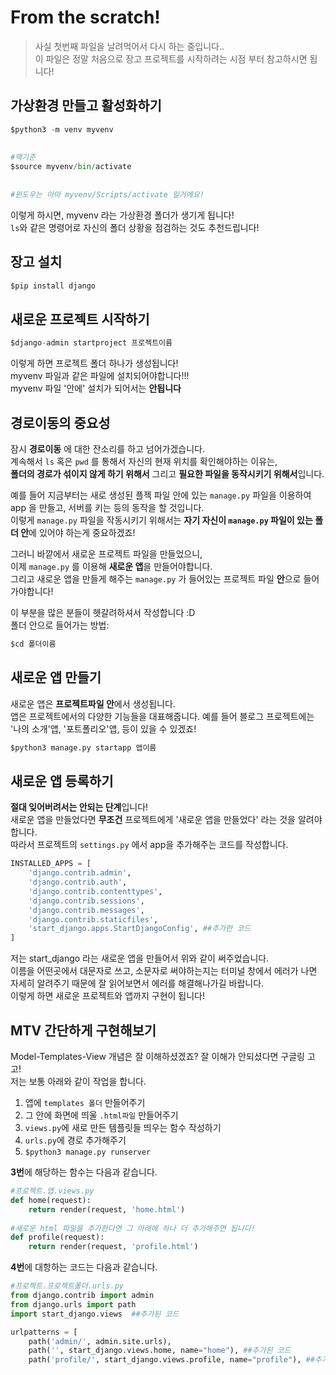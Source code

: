 # From the scratch!  
>사실 첫번째 파일을 날려먹어서 다시 하는 중입니다..  
>이 파일은 정말 처음으로 장고 프로젝트를 시작하려는 시점 부터 참고하시면 됩니다!  
  
## 가상환경 만들고 활성화하기  
``` python 
$python3 -m venv myvenv  
  
  
#맥기준 
$source myvenv/bin/activate  
  
  
#윈도우는 아마 myvenv/Scripts/activate 일거에요!  
```  
이렇게 하시면, myvenv 라는 가상환경 폴더가 생기게 됩니다!  
`ls`와 같은 명령어로 자신의 폴더 상황을 점검하는 것도 추천드립니다!  

## 장고 설치  
```python  
$pip install django  
````
  
## 새로운 프로젝트 시작하기  
```python  
$django-admin startproject 프로젝트이름  
````  
이렇게 하면 프로젝트 폴더 하나가 생성됩니다!  
myvenv 파일과 같은 파일에 설치되어야합니다!!!  
myvenv 파일 '안에' 설치가 되어서는 **안됩니다**  

  
## 경로이동의 중요성  
잠시 **경로이동** 에 대한 잔소리를 하고 넘어가겠습니다.  
계속해서 `ls` 혹은 `pwd` 를 통해서 자신의 현재 위치를 확인해야하는 이유는,  
**폴더의 경로가 섞이지 않게 하기 위해서** 그리고 **필요한 파일을 동작시키기 위해서**입니다.  
  
예를 들어 지금부터는 새로 생성된 플젝 파일 안에 있는 `manage.py` 파일을 이용하여 app 을 만들고, 서버를 키는 등의 동작을 할 것입니다.  
이렇게 `manage.py` 파일을 작동시키기 위해서는 **자기 자신이 `manage.py` 파일이 있는 폴더 안**에 있어야 하는게 중요하겠죠!  
  
그러니 바깥에서 새로운 프로젝트 파일을 만들었으니,  
이제 `manage.py` 를 이용해 **새로운 앱**을 만들어야합니다.  
그리고 새로운 앱을 만들게 해주는 `manage.py` 가 들어있는 프로젝트 파일 **안**으로 들어가야합니다!  
  
이 부분을 많은 분들이 헷갈려하셔서 작성합니다 :D  
폴더 안으로 들어가는 방법:  
```python  
$cd 폴더이름  
```  
  
## 새로운 앱 만들기  
새로운 앱은 **프로젝트파일 안**에서 생성됩니다.  
앱은 프로젝트에서의 다양한 기능들을 대표해줍니다. 예를 들어 블로그 프로젝트에는 '나의 소개'앱, '포트폴리오'앱, 등이 있을 수 있겠죠!  
  
```python  
$python3 manage.py startapp 앱이름  
``` 
  
## 새로운 앱 등록하기  
**절대 잊어버려서는 안되는 단계**입니다!  
새로운 앱을 만들었다면 **무조건** 프로젝트에게 '새로운 앱을 만들었다' 라는 것을 알려야합니다.  
따라서 프로젝트의 `settings.py` 에서 app을 추가해주는 코드를 작성합니다.  
  
```python  
INSTALLED_APPS = [
    'django.contrib.admin',
    'django.contrib.auth',
    'django.contrib.contenttypes',
    'django.contrib.sessions',
    'django.contrib.messages',
    'django.contrib.staticfiles',
    'start_django.apps.StartDjangoConfig', ##추가한 코드
]  
``` 
저는 start_django 라는 새로운 앱을 만들어서 위와 같이 써주었습니다.  
이름을 어떤곳에서 대문자로 쓰고, 소문자로 써야하는지는 터미널 창에서 에러가 나면 자세히 알려주기 때문에 잘 읽어보면서 에러를 해결해나가길 바랍니다.  
이렇게 하면 새로운 프로젝트와 앱까지 구현이 됩니다! 
  
## MTV 간단하게 구현해보기  
Model-Templates-View 개념은 잘 이해하셨겠죠? 잘 이해가 안되셨다면 구글링 고고!  
저는 보통 아래와 같이 작업을 합니다.  
1. 앱에 `templates 폴더` 만들어주기  
2. 그 안에 화면에 띄울 `.html파일` 만들어주기  
3. `views.py`에 새로 만든 템플릿들 띄우는 함수 작성하기  
4. `urls.py`에 경로 추가해주기  
5. `$python3 manage.py runserver`  

**3번**에 해당하는 함수는 다음과 같습니다.  
```python  
#프로젝트.앱.views.py
def home(request):
    return render(request, 'home.html')  
  
#새로운 html 파일을 추가한다면 그 아래에 하나 더 추가해주면 됩니다!  
def profile(request):
    return render(request, 'profile.html')  
```  
**4번**에 대항하는 코드는 다음과 같습니다.  
```python  
#프로젝트.프로젝트폴더.urls.py  
from django.contrib import admin
from django.urls import path
import start_django.views  ##추가된 코드

urlpatterns = [
    path('admin/', admin.site.urls),
    path('', start_django.views.home, name="home"), ##추가된 코드 
    path('profile/', start_django.views.profile, name="profile"), ##추가된 코드 
```  
